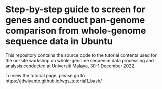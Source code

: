 # Step-by-step guide to screen for genes and conduct pan-genome comparison from whole-genome sequence data in Ubuntu

This repository contains the source code to the tutorial contents used for the on-site workshop on whole-genome sequence data processing and analysis conducted at Universiti Malaya, 30-1 December 2022. 

To view the tutorial page, please go to https://jdwiyanto.github.io/wgs_tutorial1_bash/

